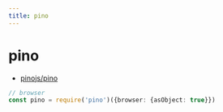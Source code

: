 ```yaml
---
title: pino
---
```


# pino

- [pinojs/pino](https://github.com/pinojs/pino)

```ts
// browser
const pino = require('pino')({browser: {asObject: true}})
```
